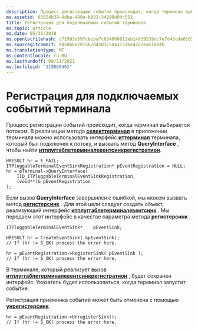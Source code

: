 ```yaml
---
description: Процесс регистрации событий происходит, когда терминал выбирается потоком.
ms.assetid: 03854b38-4dba-480e-b931-34299d04c551
title: Регистрация для подключаемых событий терминала
ms.topic: article
ms.date: 05/31/2018
ms.openlocfilehash: c71993d597cbcba7c634068813eb14939539dc7e7d43cda0105e8cf9ee615a1e
ms.sourcegitcommit: e858bbe701567d4583c50a11326e42d7ea51804b
ms.translationtype: MT
ms.contentlocale: ru-RU
ms.lasthandoff: 08/11/2021
ms.locfileid: "119060462"
---
```

# <a name="registering-for-pluggable-terminal-events"></a>Регистрация для подключаемых событий терминала

Процесс регистрации событий происходит, когда терминал выбирается потоком. В реализации метода [**селекттерминал**](/windows/win32/api/tapi3if/nf-tapi3if-itstream-selectterminal) в приложении терминала можно использовать интерфейс [**иттерминал**](/windows/win32/api/tapi3if/nn-tapi3if-itterminal) терминала, который был подключен к потоку, и вызвать метод **QueryInterface** , чтобы найти [**итплуггаблетерминалевентсинкрегистратион**](/windows/desktop/api/msp/nn-msp-itpluggableterminaleventsinkregistration).

``` syntax
HRESULT hr = E_FAIL;
ITPluggableTerminalEventSinkRegistration* pEventRegistration = NULL;
hr = pTerminal->QueryInterface( 
    IID_ITPluggableTerminalEventSinkRegistration,
    (void**)& pEventRegistration
);
```

Если вызов **QueryInterface** завершился с ошибкой, мы можем вызвать метод [**регистерсинк**](/windows/desktop/api/msp/nf-msp-itpluggableterminaleventsinkregistration-registersink) . Для этой цели следует создать объект, реализующий интерфейс [**итплуггаблетерминалевентсинк**](/windows/desktop/api/msp/nn-msp-itpluggableterminaleventsink) . Мы передаем этот интерфейс в качестве параметра метода **регистерсинк** .

``` syntax
ITPluggableTerminalEventSink*    pEventSink;

HRESULT hr = CreateEventSink( &pEventSink);
// If (hr != S_OK) process the error here. 

hr = pEventRegistration->RegisterSink( pEventSink );
// If (hr != S_OK) process the error here. 
```

В терминале, который реализует вызов [**итплуггаблетерминалевентсинкрегистратион**](/windows/desktop/api/msp/nn-msp-itpluggableterminaleventsinkregistration) , будет сохранен интерфейс. Указатель будет использоваться, когда терминал запустит событие.

Регистрация приемника событий может быть отменена с помощью [**унрегистерсинк**](/windows/desktop/api/msp/nf-msp-itpluggableterminaleventsinkregistration-unregistersink).

``` syntax
hr = pEventRegistration->UnregisterSink();
// If (hr != S_OK) process the error here.
```

 

 
